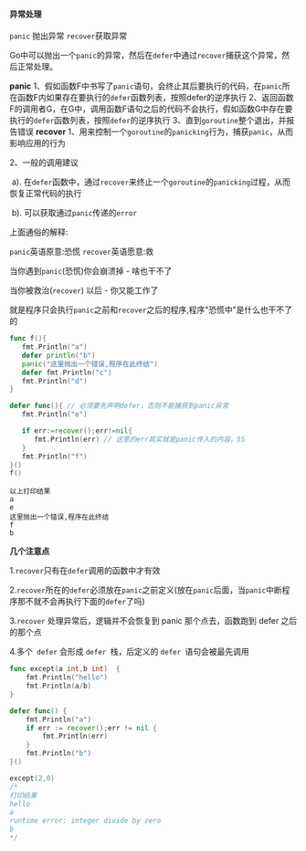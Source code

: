 #### 异常处理

`panic` 抛出异常 `recover`获取异常

Go中可以抛出一个`panic`的异常，然后在`defer`中通过`recover`捕获这个异常，然后正常处理。

**panic**
   1、假如函数F中书写了`panic`语句，会终止其后要执行的代码，在`panic`所在函数F内如果存在要执行的`defer`函数列表，按照defer的逆序执行
   2、返回函数F的调用者G，在G中，调用函数F语句之后的代码不会执行，假如函数G中存在要执行的`defer`函数列表，按照`defer`的逆序执行
   3、直到`goroutine`整个退出，并报告错误
**recover**
1、用来控制一个`goroutine`的`panicking`行为，捕获`panic`，从而影响应用的行为

2、一般的调用建议

​		a). 在`defer`函数中，通过`recover`来终止一个`goroutine`的`panicking`过程，从而恢复正常代码的执行

​		b). 可以获取通过`panic`传递的`error`

上面通俗的解释:

`panic`英语原意:恐慌 `recover`英语愿意:救

当你遇到`panic`(恐慌)你会崩溃掉 - 啥也干不了

当你被救治(`recover`) 以后 - 你又能工作了

就是程序只会执行`panic`之前和`recover`之后的程序,程序"恐慌中"是什么也干不了的

```go
func f(){
   fmt.Println("a")
   defer println("b")
   panic("这里抛出一个错误,程序在此终结")
   defer fmt.Println("c")
   fmt.Println("d")
}
```

```go
defer func(){ // 必须要先声明defer，否则不能捕获到panic异常
   fmt.Println("e")

   if err:=recover();err!=nil{
      fmt.Println(err) // 这里的err其实就是panic传入的内容，55
   }
   fmt.Println("f")
}()
f()
```

```
以上打印结果
a
e
这里抛出一个错误,程序在此终结
f
b
```

**几个注意点**

1.`recover`只有在`defer`调用的函数中才有效

2.`recover`所在的`defer`必须放在`panic`之前定义(放在`panic`后面，当`panic`中断程序那不就不会再执行下面的`defer`了吗)

3.`recover` 处理异常后，逻辑并不会恢复到 panic 那个点去，函数跑到 defer 之后的那个点

4.多个` defer` 会形成 `defer `栈，后定义的 `defer `语句会被最先调用

```go
func except(a int,b int)  {
	fmt.Println("hello")
	fmt.Println(a/b)
}

defer func() {
	fmt.Println("a")
    if err := recover();err != nil {
    	fmt.Println(err)
    }
    fmt.Println("b")
}()

except(2,0)
/*
打印结果
hello
a
runtime error: integer divide by zero
b
*/
```